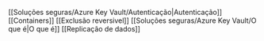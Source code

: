[[Soluções seguras/Azure Key Vault/Autenticação|Autenticação]]
[[Containers]]
[[Exclusão reversivel]]
[[Soluções seguras/Azure Key Vault/O que é|O que é]]
[[Replicação de dados]]
